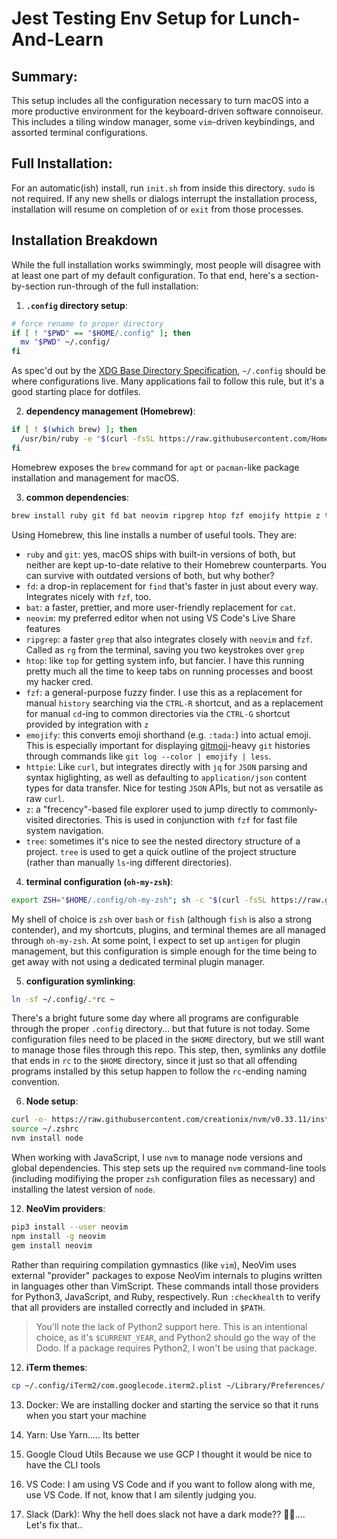 # Jest Testing Env Setup for Lunch-And-Learn

## Summary:
This setup includes all the configuration necessary to turn macOS into a more productive environment for the keyboard-driven software connoiseur. This includes a tiling window manager, some `vim`-driven keybindings, and assorted terminal configurations.

## Full Installation:
For an automatic(ish) install, run `init.sh` from inside this directory. `sudo` is not required. If any new shells or dialogs interrupt the installation process, installation will resume on completion of or `exit` from those processes.

## Installation Breakdown
While the full installation works swimmingly, most people will disagree with at least one part of my default configuration. To that end, here's a section-by-section run-through of the full installation:

1. __`.config` directory setup__:
```bash
# force rename to proper directory
if [ ! "$PWD" == "$HOME/.config" ]; then
  mv "$PWD" ~/.config/
fi
```

As spec'd out by the [XDG Base Directory Specification](https://specifications.freedesktop.org/basedir-spec/basedir-spec-latest.html), `~/.config` should be where configurations live. Many applications fail to follow this rule, but it's a good starting place for dotfiles.


2. __dependency management (Homebrew)__:
```bash
if [ ! $(which brew) ]; then
  /usr/bin/ruby -e "$(curl -fsSL https://raw.githubusercontent.com/Homebrew/install/master/install)"
fi
```

Homebrew exposes the `brew` command for `apt` or `pacman`-like package installation and management for macOS.

3. __common dependencies__:
```bash
brew install ruby git fd bat neovim ripgrep htop fzf emojify httpie z tree
```

Using Homebrew, this line installs a number of useful tools. They are:

  * `ruby` and `git`: yes, macOS ships with built-in versions of both, but neither are kept up-to-date relative to their Homebrew counterparts. You can survive with outdated versions of both, but why bother?
  * `fd`: a drop-in replacement for `find` that's faster in just about every way. Integrates nicely with `fzf`, too.
  * `bat`: a faster, prettier, and more user-friendly replacement for `cat`.
  * `neovim`: my preferred editor when not using VS Code's Live Share features
  * `ripgrep`: a faster `grep` that also integrates closely with `neovim` and `fzf`. Called as `rg` from the terminal, saving you two keystrokes over `grep`
  * `htop`: like `top` for getting system info, but fancier. I have this running pretty much all the time to keep tabs on running processes and boost my hacker cred.
  * `fzf`: a general-purpose fuzzy finder. I use this as a replacement for manual `history` searching via the `CTRL-R` shortcut, and as a replacement for manual `cd`-ing to common directories via the `CTRL-G` shortcut provided by integration with `z`
  * `emojify`: this converts emoji shorthand (e.g. `:tada:`) into actual emoji. This is especially important for displaying [gitmoji](https://gist.github.com/rxaviers/7360908)-heavy `git` histories through commands like `git log --color | emojify | less`.
  * `httpie`: Like `curl`, but integrates directly with `jq` for `JSON` parsing and syntax higlighting, as well as defaulting to `application/json` content types for data transfer. Nice for testing `JSON` APIs, but not as versatile as raw `curl`.
  * `z`: a "frecency"-based file explorer used to jump directly to commonly-visited directories. This is used in conjunction with `fzf` for fast file system navigation.
  * `tree`: sometimes it's nice to see the nested directory structure of a project. `tree` is used to get a quick outline of the project structure (rather than manually `ls`-ing different directories).


4. __terminal configuration (`oh-my-zsh`)__:
```bash
export ZSH="$HOME/.config/oh-my-zsh"; sh -c "$(curl -fsSL https://raw.githubusercontent.com/robbyrussell/oh-my-zsh/master/tools/install.sh)"
```

My shell of choice is `zsh` over `bash` or `fish` (although `fish` is also a strong contender), and my shortcuts, plugins, and terminal themes are all managed through `oh-my-zsh`. At some point, I expect to set up `antigen` for plugin management, but this configuration is simple enough for the time being to get away with not using a dedicated terminal plugin manager.

5. __configuration symlinking__:
```bash
ln -sf ~/.config/.*rc ~
```

There's a bright future some day where all programs are configurable through the proper `.config` directory... but that future is not today. Some configuration files need to be placed in the `$HOME` directory, but we still want to manage those files through this repo. This step, then, symlinks any dotfile that ends in `rc` to the `$HOME` directory, since it just so that all offending programs installed by this setup happen to follow the `rc`-ending naming convention.

6.  __Node setup__:
```bash
curl -o- https://raw.githubusercontent.com/creationix/nvm/v0.33.11/install.sh | bash
source ~/.zshrc
nvm install node
```

When working with JavaScript, I use `nvm` to manage node versions and global dependencies. This step sets up the required `nvm` command-line tools (including modifiying the proper `zsh` configuration files as necessary) and installing the latest version of `node`.

12. __NeoVim providers__:
```bash
pip3 install --user neovim
npm install -g neovim
gem install neovim
```

Rather than requiring compilation gymnastics (like `vim`), NeoVim uses external "provider" packages to expose NeoVim internals to plugins written in languages other than VimScript. These commands intall those providers for Python3, JavaScript, and Ruby, respectively. Run `:checkhealth` to verify that all providers are installed correctly and included in `$PATH`.

> You'll note the lack of Python2 support here. This is an intentional choice, as it's `$CURRENT_YEAR`, and Python2 should go the way of the Dodo. If a package requires Python2, I won't be using that package.

12. __iTerm themes__:
```bash
cp ~/.config/iTerm2/com.googlecode.iterm2.plist ~/Library/Preferences/
```

13. Docker:
We are installing docker and starting the service so that it runs when you start your machine

14. Yarn:
Use Yarn..... Its better

15. Google Cloud Utils
Because we use GCP I thought it would be nice to have the CLI tools

16. VS Code:
I am using VS Code and if you want to follow along with me, use VS Code. If not, know that I am silently judging you.

17. Slack (Dark):
Why the hell does slack not have a dark mode?? 🤷🏾‍.... Let's fix that..
